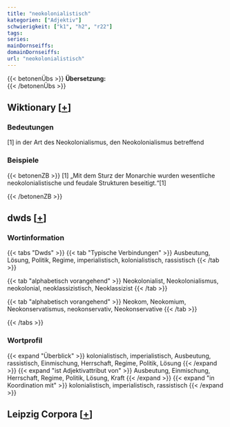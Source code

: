 ```yaml
---
title: "neokolonialistisch"
kategorien: ["Adjektiv"]
schwierigkeit: ["k1", "h2", "r22"]
tags:
series:
mainDornseiffs:
domainDornseiffs:
url: "neokolonialistisch"
---
```


{{< betonenÜbs >}}
**Übersetzung:**  
{{< /betonenÜbs >}}

## Wiktionary [[+](https://de.wiktionary.org/wiki/neokolonialistisch)]

### Bedeutungen
[1] in der Art des Neokolonialismus, den Neokolonialismus betreffend  

### Beispiele
{{< betonenZB >}}
[1] „Mit dem Sturz der Monarchie wurden wesentliche neokolonialistische und feudale Strukturen beseitigt.“[1]  

{{< /betonenZB >}}


## dwds [[+](https://www.dwds.de/wb/neokolonialistisch)]

### Wortinformation
{{< tabs "Dwds" >}}
{{< tab "Typische Verbindungen" >}}
Ausbeutung, Lösung, Politik, Regime, imperialistisch, kolonialistisch, rassistisch
{{< /tab >}}

{{< tab "alphabetisch vorangehend" >}}
Neokolonialist, Neokolonialismus, neokolonial, neoklassizistisch, Neoklassizist
{{< /tab >}}

{{< tab "alphabetisch vorangehend" >}}
Neokom, Neokomium, Neokonservatismus, neokonservativ, Neokonservative
{{< /tab >}}

{{< /tabs >}}

### Wortprofil
{{< expand "Überblick" >}} kolonialistisch, imperialistisch, Ausbeutung, rassistisch, Einmischung, Herrschaft, Regime, Politik, Lösung {{< /expand >}}
{{< expand "ist Adjektivattribut von" >}} Ausbeutung, Einmischung, Herrschaft, Regime, Politik, Lösung, Kraft {{< /expand >}}
{{< expand "in Koordination mit" >}} kolonialistisch, imperialistisch, rassistisch {{< /expand >}}

## Leipzig Corpora [[+](https://corpora.uni-leipzig.de/en/res?word=neokolonialistisch&corpusId=deu_newscrawl-public_2018)]

